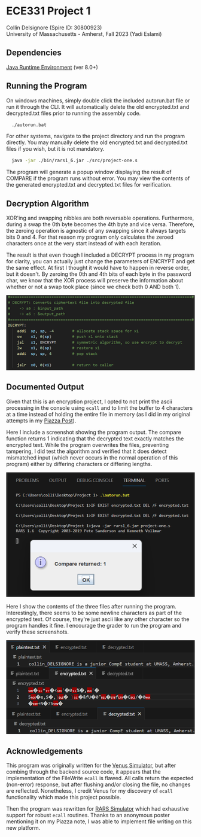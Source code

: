 
# ECE331 Project 1

Collin Delsignore (Spire ID: 30800923)  
University of Massachusetts - Amherst, Fall 2023 (Yadi Eslami)


## Dependencies

[Java Runtime Environment](https://www.java.com/en/download/manual.jsp) (ver 8.0+)
## Running the Program

On windows machines, simply double click the included autorun.bat file or run it through the CLI. It will automatically delete the old encrypted.txt and decrypted.txt files prior to running the assembly code.

```bash
  ./autorun.bat
```

For other systems, navigate to the project directory and run the program directly. You may manually delete the old encrypted.txt and decrypted.txt files if you wish, but it is not mandatory.

```bash
  java -jar ./bin/rars1_6.jar ./src/project-one.s
```

The program will generate a popup window displaying the result of COMPARE if the program runs without error. You may view the contents of the generated encrypted.txt and decrypted.txt files for verification.

## Decryption Algorithm

XOR'ing and swapping nibbles are both reversable operations. Furthermore, during a swap the 0th byte becomes the 4th byte and vice versa. Therefore, the zeroing operation is agnostic of any swapping since it always targets bits 0 and 4. For that reason my program only calculates the zeroed characters once at the very start instead of with each iteration.  

The result is that even though I included a DECRYPT process in my program for clarity, you can actually just change the parameters of ENCRYPT and get the same effect. At first I thought it would have to happen in reverse order, but it doesn't. By zeroing the 0th and 4th bits of each byte in the password char, we know that the XOR process will preserve the information about whether or not a swap took place (since we check both 0 AND both 1).

![decryption code](./docs/decrypt.png)

## Documented Output

Given that this is an encryption project, I opted to not print the ascii processing in the console using `ecall` and to limit the buffer to 4 characters at a time instead of holding the entire file in memory (as I did in my original attempts in my [Piazza Post](https://piazza.com/class/llqz6bjf9e41ir/post/68)).  

Here I include a screenshot showing the program output. The compare function returns 1 indicating that the decrypted text exactly matches the encrypted text. While the program overwrites the files, preventing tampering, I did test the algorithm and verified that it does detect mismatched input (which never occurs in the normal operation of this program) either by differing characters or differing lengths.

![decryption code](./docs/run.png)

Here I show the contents of the three files after running the program. Interestingly, there seems to be some newline characters as part of the encrypted text. Of course, they're just ascii like any other character so the program handles it fine. I encourage the grader to run the program and verify these screenshots.

![file output](./docs/output.png)

## Acknowledgements

This program was originally written for the [Venus Simulator](https://github.com/ThaumicMekanism/venus), but after combing through the backend source code, it appears that the implementation of the FileWrite `ecall` is flawed. All calls return the expected (non-error) response, but after flushing and/or closing the file, no changes are reflected. Nonetheless, I credit Venus for my discovery of `ecall` functionality which made this project possible.

Then the program was rewritten for [RARS Simulator](https://github.com/TheThirdOne/rars) which had exhaustive support for robust `ecall` routines. Thanks to an anonymous poster mentioning it on my Piazza note, I was able to implement file writing on this new platform.
